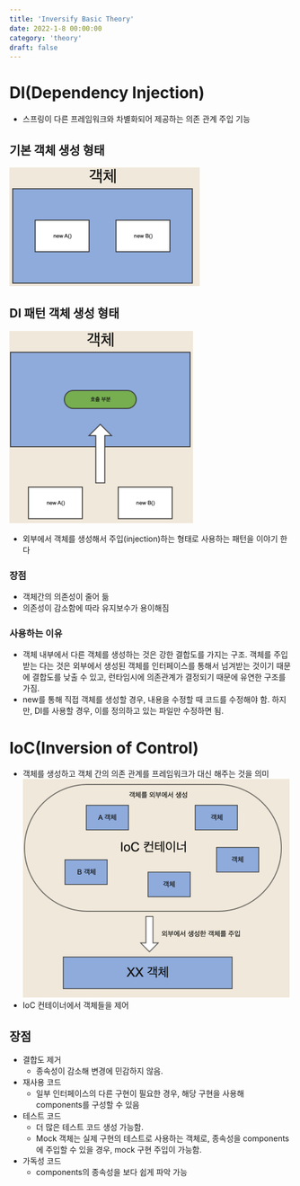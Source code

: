 ```yaml
---
title: 'Inversify Basic Theory'
date: 2022-1-8 00:00:00
category: 'theory'
draft: false
---
```


# DI(Dependency Injection)
* 스프링이 다른 프레임워크와 차별화되어 제공하는 의존 관계 주입 기능

## 기본 객체 생성 형태
![](./images/2022-06-03-07-41-48.png)

## DI 패턴 객체 생성 형태
![](./images/2022-06-03-07-42-42.png)
* 외부에서 객체를 생성해서 주입(injection)하는 형태로 사용하는 패턴을 이야기 한다
### 장점
* 객체간의 의존성이 줄어 듦
* 의존성이 감소함에 따라 유지보수가 용이해짐

### 사용하는 이유
* 객체 내부에서 다른 객체를 생성하는 것은 강한 결합도를 가지는 구조. 객체를 주입받는 다는 것은 외부에서 생성된 객체를 인터페이스를 통해서 넘겨받는 것이기 때문에 결합도를 낮출 수 있고, 런타임시에 의존관계가 결정되기 때문에 유연한 구조를 가짐.
* new를 통해 직접 객체를 생성할 경우, 내용을 수정할 때 코드를 수정해야 함. 하지만, DI를 사용할 경우, 이를 정의하고 있는 파일만 수정하면 됨.

# IoC(Inversion of Control)
* 객체를 생성하고 객체 간의 의존 관계를 프레임워크가 대신 해주는 것을 의미
![](./images/2022-06-03-08-23-38.png)
* IoC 컨테이너에서 객체들을 제어

## 장점
* 결합도 제거
  * 종속성이 감소해 변경에 민감하지 않음.
* 재사용 코드
  * 일부 인터페이스의 다른 구현이 필요한 경우, 해당 구현을 사용해 components를 구성할 수 있음
* 테스트 코드
  * 더 많은 테스트 코드 생성 가능함.
  * Mock 객체는 실제 구현의 테스트로 사용하는 객체로, 종속성을 components에 주입할 수 있을 경우, mock 구현 주입이 가능함.
* 가독성 코드
  * components의 종속성을 보다 쉽게 파악 가능